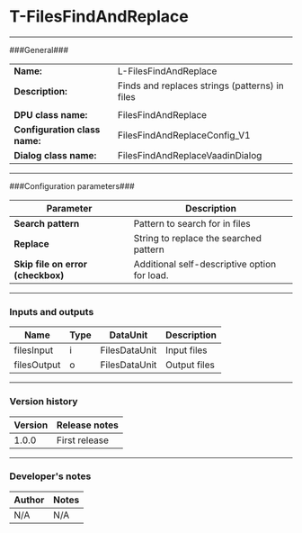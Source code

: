 # T-FilesFindAndReplace #
----------

###General###

|                              |                                                               |
|------------------------------|---------------------------------------------------------------|
|**Name:**                     |L-FilesFindAndReplace                                          |
|**Description:**              |Finds and replaces strings (patterns) in files                 |
|                              |                                                               |
|**DPU class name:**           |FilesFindAndReplace                                            | 
|**Configuration class name:** |FilesFindAndReplaceConfig_V1                                   |
|**Dialog class name:**        |FilesFindAndReplaceVaadinDialog                                | 

***

###Configuration parameters###

|Parameter                        |Description                             |                                                        
|---------------------------------|----------------------------------------|
|**Search pattern** |Pattern to search for in files |
|**Replace** | String to replace the searched pattern|
|**Skip file on error (checkbox)** | Additional self-descriptive option for load. |

***

### Inputs and outputs ###

|Name                |Type       |DataUnit                         |Description                        |
|--------------------|-----------|---------------------------------|-----------------------------------|
|filesInput |i |FilesDataUnit |Input files  |
|filesOutput |o|FilesDataUnit|Output files |

***

### Version history ###

|Version            |Release notes                                   |
|-------------------|------------------------------------------------|
|1.0.0              |First release                                   |                                


***

### Developer's notes ###

|Author            |Notes                 |
|------------------|----------------------|
|N/A               |N/A                   | 

